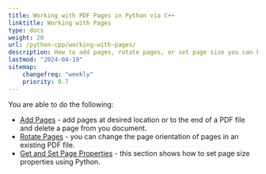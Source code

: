 ```yaml
---
title: Working with PDF Pages in Python via C++
linktitle: Working with Pages
type: docs
weight: 20
url: /python-cpp/working-with-pages/
description: How to add pages, rotate pages, or set page size you can know in this section. Aspose.PDF for Python via C++ explain to you all details on this topic.
lastmod: "2024-04-19"
sitemap:
    changefreq: "weekly"
    priority: 0.7
---
```


You are able to do the following:

- [Add Pages](/pdf/python-cpp/add-pages/) - add pages at desired location or to the end of a PDF file and delete a page from you document.
- [Rotate Pages](/pdf/python-cpp/rotate-pages/) - you can change the page orientation of pages in an existing PDF file.
- [Get and Set Page Properties](/pdf/python-cpp/get-and-set-page-properties/) - this section shows how to set page size properties using Python.

